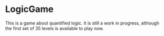 # LogicGame

This is a game about quantified logic. It is still a work in progress, although the first set of 35 levels is available to play now.
